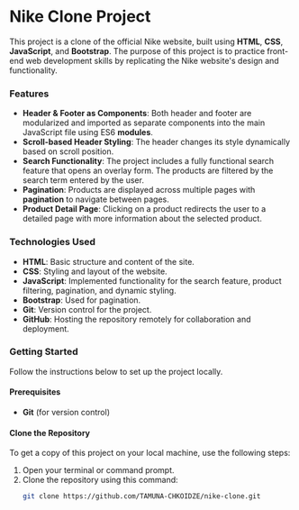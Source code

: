# Nike Clone Project

This project is a clone of the official Nike website, built using **HTML**, **CSS**, **JavaScript**, and **Bootstrap**. The purpose of this project is to practice front-end web development skills by replicating the Nike website's design and functionality. 

### Features
- **Header & Footer as Components**: Both header and footer are modularized and imported as separate components into the main JavaScript file using ES6 **modules**.
- **Scroll-based Header Styling**: The header changes its style dynamically based on scroll position.
- **Search Functionality**: The project includes a fully functional search feature that opens an overlay form. The products are filtered by the search term entered by the user.
- **Pagination**: Products are displayed across multiple pages with **pagination** to navigate between pages.
- **Product Detail Page**: Clicking on a product redirects the user to a detailed page with more information about the selected product.

### Technologies Used
- **HTML**: Basic structure and content of the site.
- **CSS**: Styling and layout of the website.
- **JavaScript**: Implemented functionality for the search feature, product filtering, pagination, and dynamic styling.
- **Bootstrap**: Used for pagination.
- **Git**: Version control for the project.
- **GitHub**: Hosting the repository remotely for collaboration and deployment.

### Getting Started

Follow the instructions below to set up the project locally.

#### Prerequisites
- **Git** (for version control)

#### Clone the Repository
To get a copy of this project on your local machine, use the following steps:

1. Open your terminal or command prompt.
2. Clone the repository using this command:
   ```bash
   git clone https://github.com/TAMUNA-CHKOIDZE/nike-clone.git